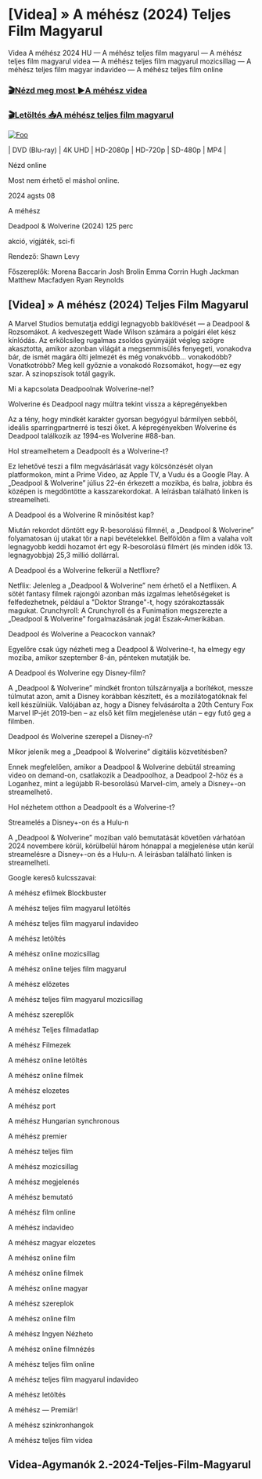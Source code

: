 <h1 tabindex="-1" class="heading-element" dir="auto">[Videa] » A méhész (2024) Teljes Film Magyarul </h1>

Videa A méhész 2024 HU — A méhész teljes film magyarul — A méhész teljes film magyarul videa — A méhész teljes film magyarul mozicsillag — A méhész teljes film magyar indavideo — A méhész teljes film online

<h3><a href="https://dmov.fun/hu/movie/866398/the-beekeeper-gityub" rel="nofollow">🎬Nézd meg most ►A méhész videa</a></h3>

<h3><a href="https://dmov.fun/hu/movie/866398/the-beekeeper-gityub" rel="nofollow">🎬Letöltés 📥A méhész teljes film magyarul</a></h3>

<a href="https://dmov.fun/hu/movie/866398/the-beekeeper-gityub" rel="nofollow"><img src="https://camo.githubusercontent.com/917e6ed5c302499242165dcc02bdbce85c075fd21b35918eb9c0b771855261b8/68747470733a2f2f7374617469632e7769787374617469632e636f6d2f6d656469612f6232343966395f61646163386637306662336634356238383639313639366337376465313866337e6d76322e676966" alt="Foo" style="max-width: 100%;"></a>


| DVD (Blu-ray) | 4K UHD | HD-2080p | HD-720p | SD-480p | MP4 |

Nézd online

Most nem érhető el máshol online.

2024 agsts 08

A méhész

Deadpool & Wolverine (2024) 125 perc

akció, vígjáték, sci-fi

Rendező: Shawn Levy

Főszereplők: Morena Baccarin Josh Brolin Emma Corrin Hugh Jackman Matthew Macfadyen Ryan Reynolds

## [Videa] » A méhész (2024) Teljes Film Magyarul

A Marvel Studios bemutatja eddigi legnagyobb baklövését — a Deadpool & Rozsomákot. A kedveszegett Wade Wilson számára a polgári élet kész kínlódás. Az erkölcsileg rugalmas zsoldos gyúnyáját végleg szögre akasztotta, amikor azonban világát a megsemmisülés fenyegeti, vonakodva bár, de ismét magára ölti jelmezét és még vonakvóbb... vonakodóbb? Vonatkotróbb? Meg kell győznie a vonakodó Rozsomákot, hogy—ez egy szar. A szinopszisok totál gagyik.

Mi a kapcsolata Deadpoolnak Wolverine-nel?

Wolverine és Deadpool nagy múltra tekint vissza a képregényekben

Az a tény, hogy mindkét karakter gyorsan begyógyul bármilyen sebből, ideális sparringpartnerré is teszi őket. A képregényekben Wolverine és Deadpool találkozik az 1994-es Wolverine #88-ban.

Hol streamelhetem a Deadpoolt és a Wolverine-t?

Ez lehetővé teszi a film megvásárlását vagy kölcsönzését olyan platformokon, mint a Prime Video, az Apple TV, a Vudu és a Google Play. A „Deadpool & Wolverine” július 22-én érkezett a mozikba, és balra, jobbra és középen is megdöntötte a kasszarekordokat. A leírásban található linken is streamelheti.

A Deadpool és a Wolverine R minősítést kap?

Miután rekordot döntött egy R-besorolású filmnél, a „Deadpool & Wolverine” folyamatosan új utakat tör a napi bevételekkel. Belföldön a film a valaha volt legnagyobb keddi hozamot ért egy R-besorolású filmért (és minden idők 13. legnagyobbja) 25,3 millió dollárral.

A Deadpool és a Wolverine felkerül a Netflixre?

Netflix: Jelenleg a „Deadpool & Wolverine” nem érhető el a Netflixen. A sötét fantasy filmek rajongói azonban más izgalmas lehetőségeket is felfedezhetnek, például a "Doktor Strange"-t, hogy szórakoztassák magukat. Crunchyroll: A Crunchyroll és a Funimation megszerezte a „Deadpool & Wolverine” forgalmazásának jogát Észak-Amerikában.

Deadpool és Wolverine a Peacockon vannak?

Egyelőre csak úgy nézheti meg a Deadpool & Wolverine-t, ha elmegy egy moziba, amikor szeptember 8-án, pénteken mutatják be.

A Deadpool és Wolverine egy Disney-film?

A „Deadpool & Wolverine” mindkét fronton túlszárnyalja a borítékot, messze túlmutat azon, amit a Disney korábban készített, és a mozilátogatóknak fel kell készülniük. Valójában az, hogy a Disney felvásárolta a 20th Century Fox Marvel IP-jét 2019-ben – az első két film megjelenése után – egy futó geg a filmben.

Deadpool és Wolverine szerepel a Disney-n?

Mikor jelenik meg a „Deadpool & Wolverine” digitális közvetítésben?

Ennek megfelelően, amikor a Deadpool & Wolverine debütál streaming video on demand-on, csatlakozik a Deadpoolhoz, a Deadpool 2-höz és a Loganhez, mint a legújabb R-besorolású Marvel-cím, amely a Disney+-on streamelhető.

Hol nézhetem otthon a Deadpoolt és a Wolverine-t?

Streamelés a Disney+-on és a Hulu-n

A „Deadpool & Wolverine” moziban való bemutatását követően várhatóan 2024 novembere körül, körülbelül három hónappal a megjelenése után kerül streamelésre a Disney+-on és a Hulu-n. A leírásban található linken is streamelheti.

Google kereső kulcsszavai:

A méhész efilmek Blockbuster

A méhész teljes film magyarul letöltés

A méhész teljes film magyarul indavideo

A méhész letöltés

A méhész online mozicsillag

A méhész online teljes film magyarul

A méhész előzetes

A méhész teljes film magyarul mozicsillag

A méhész szereplők

A méhész Teljes filmadatlap

A méhész Filmezek

A méhész online letöltés

A méhész online filmek

A méhész elozetes

A méhész port

A méhész Hungarian synchronous

A méhész premier

A méhész teljes film

A méhész mozicsillag

A méhész megjelenés

A méhész bemutató

A méhész film online

A méhész indavideo

A méhész magyar elozetes

A méhész online film

A méhész online filmek

A méhész online magyar

A méhész szereplok

A méhész online film

A méhész Ingyen Nézheto

A méhész online filmnézés

A méhész teljes film online

A méhész teljes film magyarul indavideo

A méhész letöltés

A méhész — Premiär!

A méhész szinkronhangok

A méhész teljes film videa

## Videa-Agymanók 2.-2024-Teljes-Film-Magyarul
